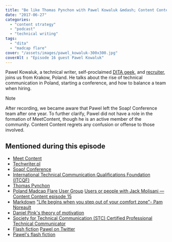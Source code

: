 ```yaml
---
title: "Be like Thomas Pynchon with Pawel Kowaluk &mdash; Content Content episode 16"
date: "2017-06-27"
categories:
  - "content strategy"
  - "podcast"
  - "technical writing"
tags:
  - "dita"
  - "madcap flare"
cover: "/assets/images/pawel_kowaluk-300x300.jpg"
coverAlt : "Episode 16 guest Pawel Kowaluk"
---
```


Pawel Kowaluk, a technical writer, self-proclaimed [DITA geek](http://dita.org), and [recruiter](http://3di.com.pl), joins us from Krakow, Poland. He talks about the rise of technical communication in Poland, starting a conference, and how to balance a team when hiring.

> [!NOTE]
> After recording, we became aware that Pawel left the Soap! Conference team after one year. To further clarify, Pawel did not have a role in the formation of MeetContent, though he is an active member of the community. Content Content regrets any confusion or offense to those involved.

## Mentioned during this episode

- [Meet Content](http://meetcontent.org/)
- [Techwriter.pl](http://techwriter.pl)
- [Soap! Conference](http://soapconf.com)
- [International Technical Communication Qualifications Foundation (ITCQF)](http://itcqf.org)
- [Thomas Pynchon](https://en.wikipedia.org/wiki/Thomas_Pynchon)
- [Poland Madcap Flare User Group](https://www.meetup.com/Poland-MadCap-Flare-User-Group/) [Users or people with Jack Molisani &mdash; Content Content episode 15](http://edmarsh.com/2017/04/24/users-or-people-with-jack-molisani-content-content-episode-15/)
- [Markdown](https://en.wikipedia.org/wiki/Markdown) ["Life begins when you step out of your comfort zone"- Pam Noreault](https://twitter.com/edmarsh/status/861946935112077312)
- [Daniel Pink's theory of motivation](https://www.tutor2u.net/business/reference/motivation-pink-three-elements-of-intrinsic-motivation)
- [Society for Technical Communication (STC) Certified Professional Technical Communicator](https://www.stc.org/certification/)
- [Flash fiction](https://en.wikipedia.org/wiki/Flash_fiction) [Pawel on Twitter](https://twitter.com/PawelKowaluk)
- [Pawel's flash fiction](http://kwlk.pl/)
